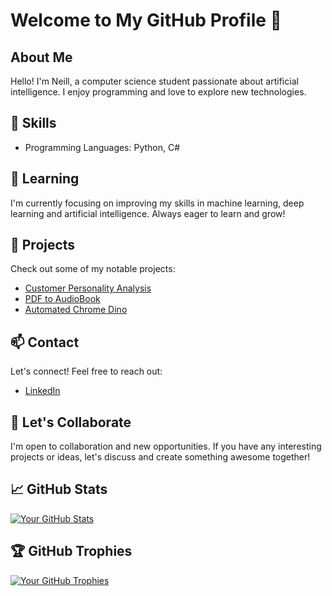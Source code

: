 # Welcome to My GitHub Profile 👋

## About Me
Hello! I'm Neill, a computer science student passionate about artificial intelligence. I enjoy programming and love to explore new technologies.

## 🚀 Skills
- Programming Languages: Python, C#

## 🌱 Learning
I'm currently focusing on improving my skills in machine learning, deep learning and artificial intelligence. Always eager to learn and grow!

## 🔭 Projects
Check out some of my notable projects:
- [Customer Personality Analysis](https://github.com/Neill-Erasmus/customer-personality-analysis?tab=readme-ov-file)
- [PDF to AudioBook](https://github.com/Neill-Erasmus/pdf-to-audiobook)
- [Automated Chrome Dino](https://github.com/Neill-Erasmus/chrome-dino-automated)

## 📫 Contact
Let's connect! Feel free to reach out:
- [LinkedIn](https://www.linkedin.com/in/neill-jean-erasmus/)

## 🤝 Let's Collaborate
I'm open to collaboration and new opportunities. If you have any interesting projects or ideas, let's discuss and create something awesome together!

## 📈 GitHub Stats
[![Your GitHub Stats](https://github-readme-stats.vercel.app/api?username=Neill-Erasmus&show_icons=true&count_private=true&hide=contribs&theme=dark)](https://github.com/anuraghazra/github-readme-stats)

## 🏆 GitHub Trophies
[![Your GitHub Trophies](https://github-profile-trophy.vercel.app/?username=Neill-Erasmus&theme=darkhub)](https://github.com/ryo-ma/github-profile-trophy)
